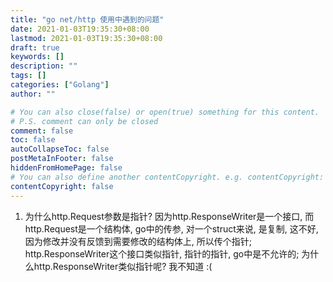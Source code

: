 ```yaml
---
title: "go net/http 使用中遇到的问题"
date: 2021-01-03T19:35:30+08:00
lastmod: 2021-01-03T19:35:30+08:00
draft: true
keywords: []
description: ""
tags: []
categories: ["Golang"]
author: ""

# You can also close(false) or open(true) something for this content.
# P.S. comment can only be closed
comment: false
toc: false
autoCollapseToc: false
postMetaInFooter: false
hiddenFromHomePage: false
# You can also define another contentCopyright. e.g. contentCopyright: "This is another copyright."
contentCopyright: false
---
```


<!--more-->
1. 为什么http.Request参数是指针?
因为http.ResponseWriter是一个接口, 而http.Request是一个结构体, go中的传参, 对一个struct来说, 是复制, 这不好, 因为修改并没有反馈到需要修改的结构体上, 所以传个指针;
http.ResponseWriter这个接口类似指针, 指针的指针, go中是不允许的;
为什么http.ResponseWriter类似指针呢? 我不知道 :( 